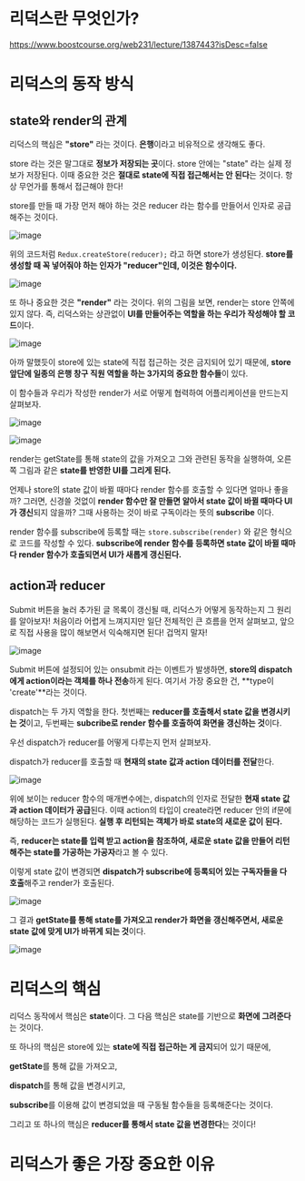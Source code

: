 # 리덕스란 무엇인가? 

https://www.boostcourse.org/web231/lecture/1387443?isDesc=false

# 리덕스의 동작 방식 

## state와 render의 관계 

리덕스의 핵심은 **"store"** 라는 것이다. **은행**이라고 비유적으로 생각해도 좋다. 

store 라는 것은 말그대로 **정보가 저장되는 곳**이다. store 안에는 "state" 라는 실제 정보가 저장된다. 이때 중요한 것은 **절대로 state에 직접 접근해서는 안 된다**는 것이다. 항상 무언가를 통해서 접근해야 한다! 

store를 만들 때 가장 먼저 해야 하는 것은 reducer 라는 함수를 만들어서 인자로 공급해주는 것이다. 

![image](https://user-images.githubusercontent.com/68090939/180643711-629a833b-0706-4ce6-a728-b602405c011a.png)

위의 코드처럼 `Redux.createStore(reducer);` 라고 하면 store가 생성된다. **store를 생성할 때 꼭 넣어줘야 하는 인자가 "reducer"인데, 이것은 함수이다.** 

![image](https://user-images.githubusercontent.com/68090939/180643945-fb2398e6-8f9d-4e08-91d3-ad855abe71b0.png) 

또 하나 중요한 것은 **"render"** 라는 것이다. 위의 그림을 보면, render는 store 안쪽에 있지 않다. 즉, 리덕스와는 상관없이 **UI를 만들어주는 역할을 하는 우리가 작성해야 할 코드**이다. 

![image](https://user-images.githubusercontent.com/68090939/180643966-48b5fae5-fbbb-4837-97dc-20cb871f314f.png) 

아까 말했듯이 store에 있는 state에 직접 접근하는 것은 금지되어 있기 때문에, **store 앞단에 일종의 은행 창구 직원 역할을 하는 3가지의 중요한 함수들**이 있다. 

이 함수들과 우리가 작성한 render가 서로 어떻게 협력하여 어플리케이션을 만드는지 살펴보자. 

![image](https://user-images.githubusercontent.com/68090939/180644157-a4d5e186-0975-4a9b-be9e-3fade951e7d9.png)

![image](https://user-images.githubusercontent.com/68090939/180644164-8cae1571-5f0d-48e6-8876-3ceb83a1982d.png) 

render는 getState를 통해 state의 값을 가져오고 그와 관련된 동작을 실행하여, 오른쪽 그림과 같은 **state를 반영한 UI를 그리게 된다.** 

언제나 store의 state 값이 바뀔 때마다 render 함수를 호출할 수 있다면 얼마나 좋을까? 그러면, 신경쓸 것없이 **render 함수만 잘 만들면 알아서 state 값이 바뀔 때마다 UI가 갱신**되지 않을까? 그때 사용하는 것이 바로 구독이라는 뜻의 **subscribe** 이다. 

render 함수를 subscribe에 등록할 때는 `store.subscribe(render)` 와 같은 형식으로 코드를 작성할 수 있다. **subscribe에 render 함수를 등록하면 state 값이 바뀔 때마다 render 함수가 호출되면서 UI가 새롭게 갱신된다.** 

## action과 reducer 

Submit 버튼을 눌러 추가된 글 목록이 갱신될 때, 리덕스가 어떻게 동작하는지 그 원리를 알아보자! 처음이라 어렵게 느껴지지만 일단 전체적인 큰 흐름을 먼저 살펴보고, 앞으로 직접 사용을 많이 해보면서 익숙해지면 된다! 겁먹지 말자! 

![image](https://user-images.githubusercontent.com/68090939/180644877-5d5bf356-9255-4442-8a7c-f5471d69910d.png)

Submit 버튼에 설정되어 있는 onsubmit 라는 이벤트가 발생하면, **store의 dispatch에게 action이라는 객체를 하나 전송**하게 된다. 여기서 가장 중요한 건, **type이 'create'**라는 것이다. 

dispatch는 두 가지 역할을 한다. 첫번째는 **reducer를 호출해서 state 값을 변경시키는 것**이고, 두번째는 **subcribe로 render 함수를 호출하여 화면을 갱신하는 것**이다. 

우선 dispatch가 reducer를 어떻게 다루는지 먼저 살펴보자. 

dispatch가 reducer를 호출할 때 **현재의 state 값과 action 데이터를 전달**한다. 

![image](https://user-images.githubusercontent.com/68090939/180645176-06316120-ebd3-4430-9ce1-662521537099.png)

위에 보이는 reducer 함수의 매개변수에는, dispatch의 인자로 전달한 **현재 state 값과 action 데이터가 공급**된다. 이때 action의 타입이 create라면 reducer 안의 if문에 해당하는 코드가 실행된다. **실행 후 리턴되는 객체가 바로 state의 새로운 값이 된다.** 

즉, **reducer는 state를 입력 받고 action을 참조하여, 새로운 state 값을 만들어 리턴해주는 state를 가공하는 가공자**라고 볼 수 있다. 

이렇게 state 값이 변경되면 **dispatch가 subscribe에 등록되어 있는 구독자들을 다 호출**해주고 render가 호출된다. 

![image](https://user-images.githubusercontent.com/68090939/180645257-06657bb6-95dc-4fd4-8007-393e38f7d7b7.png) 

그 결과 **getState를 통해 state를 가져오고 render가 화면을 갱신해주면서, 새로운 state 값에 맞게 UI가 바뀌게 되는 것**이다. 

![image](https://user-images.githubusercontent.com/68090939/180645271-3eabe70f-3f57-4c80-a894-9248cab238d1.png) 

# 리덕스의 핵심

리덕스 동작에서 핵심은 **state**이다. 그 다음 핵심은 state를 기반으로 **화면에 그려준다**는 것이다. 

또 하나의 핵심은 store에 있는 **state에 직접 접근하는 게 금지**되어 있기 때문에, 

**getState**를 통해 값을 가져오고, 

**dispatch**를 통해 값을 변경시키고, 

**subscribe**를 이용해 값이 변경되었을 때 구동될 함수들을 등록해준다는 것이다. 

그리고 또 하나의 핵심은 **reducer를 통해서 state 값을 변경한다**는 것이다! 

# 리덕스가 좋은 가장 중요한 이유













